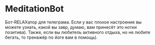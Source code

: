 ﻿# MeditationBot
Бот-RELAXатор для телеграма. 
Если у вас плохое настроение вы можете узнать, какой вы завр, думаю, вам принесёт это нотки позитива). 
Также, если вы любитель активного отдыха, но не любите бегать, то тренажёр по йоге вам в помощь).
